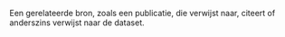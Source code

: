 Een gerelateerde bron, zoals een publicatie, die verwijst naar, citeert of anderszins verwijst naar de dataset.
